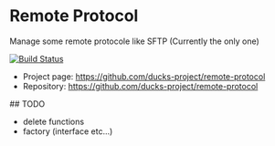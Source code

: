 # Remote Protocol

Manage some remote protocole like SFTP (Currently the only one)

[![Build Status](https://travis-ci.org/ducks-project/remote-protocol.svg)](https://travis-ci.org/ducks-project/remote-protocol)

* Project page: https://github.com/ducks-project/remote-protocol
* Repository: https://github.com/ducks-project/remote-protocol

## TODO
* delete functions
* factory (interface etc...)
